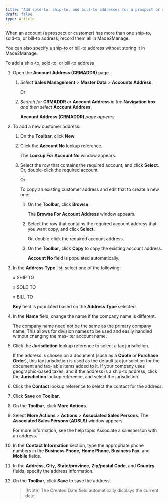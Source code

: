 ```yaml
---
title: "Add sold-to, ship-to, and bill-to addresses for a prospect or customer"
draft: false
type: Article
---
```


When an account (a prospect or customer) has more than one ship-to, sold-to, or bill-to address, record them all in Made2Manage.

You can also specify a ship-to or bill-to address without storing it in Made2Manage. 

To add a ship-to, sold-to, or bill-to address

1.  Open the **Account Address (CRMADDR)** page.
    1.  *Select* **Sales Management** > **Master Data** > **Accounts Address**.

        Or

    1.  *Search for* **CRMADDR** *or* **Account Address** *in the* **Navigation box** *and then select* **Account Address**.

        **Account Address (CRMADDR)** *page appears.*

2.  To add a new customer address:
    1.  On the **Toolbar**, click **New**.
    2.  Click the **Account No** lookup reference.

        The **Lookup For Account No** window appears.

    2.  Select the row that contains the required account, and click **Select**. Or, double-click the required account.

        Or

        To copy an existing customer address and edit that to create a new one:

        1.  On the **Toolbar**, click **Browse**.

            The **Browse For Account Address** window appears.

        2.  Select the row that contains the required account address that you want copy, and click **Select**.

            Or, double-click the required account address.

        3.  On the **Toolbar**, click **Copy** to copy the existing account address.

            **Account No** field is populated automatically.

4.  In the **Address Type** list, select one of the following:

    » SHIP TO

    » SOLD TO

    » BILL TO

    **Key** field is populated based on the **Address Type** selected.

1.  In the **Name** field, change the name if the company name is different.

    The company name need not be the same as the primary company name. This allows for division names to be used and easily handled without changing the mas- ter account name.

2.  Click the **Jurisdiction** lookup reference to select a tax jurisdiction.

    If the address is chosen on a document (such as a **Quote** or **Purchase Order**), this tax jurisdiction is used as the default tax jurisdiction for the document and tax- able items added to it. If your company uses geographic-based taxes, and if the address is a ship-to address, click the **Jurisdiction** lookup reference, and select the jurisdiction.

3.  Click the **Contact** lookup reference to select the contact for the address.
4.  Click **Save** on **Toolbar**.
5.  On the **Toolbar**, click **More Actions**.
6.  Select **More Actions** > **Actions** > **Associated Sales Persons**. The **Associated Sales Persons (ADSLS)** window appears.

    For more information, see the help topic Associate a salesperson with an address.

7.  In the **Contact Information** section, type the appropriate phone numbers in the **Business Phone**, **Home Phone**, **Business Fax**, and **Mobile** fields.
8.  In the **Address**, **City**, **State/province**, **Zip/postal Code**, and **Country** fields, specify the address information.
9.  On the **Toolbar**, click **Save** to save the address.

    > [!Note] The Created Date field automatically displays the current date. 